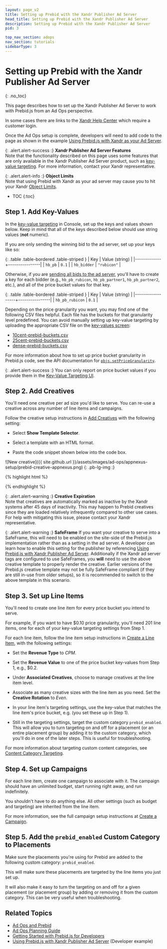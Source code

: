 ```yaml
---
layout: page_v2
title: Setting up Prebid with the Xandr Publisher Ad Server
head_title: Setting up Prebid with the Xandr Publisher Ad Server
description: Setting up Prebid with the Xandr Publisher Ad Server
pid: 3

top_nav_section: adops
nav_section: tutorials
sidebarType: 3
---
```




# Setting up Prebid with the Xandr Publisher Ad Server
{: .no_toc}

This page describes how to set up the Xandr Publisher Ad Server to work with Prebid.js from an Ad Ops perspective.

In some cases there are links to the [Xandr Help Center](https://monetize.xandr.com/docs/home) which require a customer login.

Once the Ad Ops setup is complete, developers will need to add code to the page as shown in the example [Using Prebid.js with Xandr as your Ad Server]({{site.github.url}}/dev-docs/examples/use-prebid-with-appnexus-ad-server.html).

{: .alert.alert-success :}
**Xandr Publisher Ad Server Features**  
Note that the functionality described on this page uses some features that are only available in the Xandr Publisher Ad Server product, such as [key-value targeting](https://monetize.xandr.com/docs/key-value-targeting).  For more information, contact your Xandr representative.

{: .alert.alert-info :}
**Object Limits**  
Note that using Prebid with Xandr as your ad server may cause you to
hit your Xandr [Object Limits](https://monetize.xandr.com/docs/viewing-your-object-limits).

* TOC
{:toc}

## Step 1. Add Key-Values

In the [key-value targeting](https://monetize.xandr.com/docs/key-value-targeting) in Console, set up the keys and values shown below.  Keep in mind that all of the keys described below should use string values (**not** numeric).

If you are only sending the winning bid to the ad server, set up your keys like so:

{: .table .table-bordered .table-striped }
| Key         | Value (string) |
|-------------+----------------|
| `hb_pb`     | `0.1`          |
| `hb_bidder` | `"rubicon"`   |

Otherwise, if you are [sending all bids to the ad server](/dev-docs/publisher-api-reference/setConfig.html#setConfig-Send-All-Bids), you'll have to create a key for each bidder (e.g., `hb_pb_rubicon`, `hb_pb_partner1`, `hb_pb_partner2`, etc.), and all of the price bucket values for that key.

{: .table .table-bordered .table-striped }
| Key              | Value (string) |
|------------------+----------------|
| `hb_pb_rubicon` | `0.1`          |

Depending on the price granularity you want, you may find one of the following CSV files helpful.  Each file has the buckets for that granularity level predefined.  You can avoid manually setting up key-value targeting by uploading the appropriate CSV file on the [key-values screen](https://docs.xandr.com/bundle/monetize_monetize-standard/page/topics/key-value-targeting.html):

+ [10cent-prebid-buckets.csv]({{site.github.url}}/assets/csv/10cent-prebid-buckets.csv)
+ [25cent-prebid-buckets.csv]({{site.github.url}}/assets/csv/25cent-prebid-buckets.csv)
+ [dense-prebid-buckets.csv]({{site.github.url}}/assets/csv/dense-prebid-buckets.csv)

For more information about how to set up price bucket granularity in Prebid.js code, see the API documentation for [`pbjs.setPriceGranularity`](/dev-docs/publisher-api-reference/setConfig.html#setConfig-Price-Granularity).

{: .alert.alert-success :}
You can only report on price bucket values if you provide them in the <a href="https://docs.xandr.com/bundle/monetize_monetize-standard/page/topics/key-value-targeting.html">Key-Value Targeting UI</a>.

## Step 2. Add Creatives

You'll need one creative per ad size you'd like to serve.  You can re-use a creative across any number of line items and campaigns.

Follow the creative setup instructions in [Add Creatives](https://docs.xandr.com/bundle/monetize_monetize-standard/page/topics/add-a-creative.html) with the following setting:

- Select **Show Template Selector**.

- Select a template with an HTML format.

- Paste the code snippet shown below into the code box.

![New creative]({{ site.github.url }}/assets/images/ad-ops/appnexus-setup/prebid-creative-appnexus.png) {: .pb-lg-img :}

{% highlight html %}
<script src = "https://cdn.jsdelivr.net/npm/prebid-universal-creative@latest/dist/#{HB_FORMAT}.js"></script>
<script>
  var ucTagData = {};
  ucTagData.adServerDomain = window.location.host;
  ucTagData.pubUrl = "${REFERER_URL_ENC}";
  ucTagData.adId = "#{HB_ADID}";
  ucTagData.cacheHost = "";
  ucTagData.cachePath = "";
  ucTagData.uuid = "";
  ucTagData.mediaType = "#{HB_FORMAT}";
  ucTagData.env = "";
  ucTagData.size = "#{HB_SIZE}";
  ucTagData.hbPb = "#{HB_PB}";
  try {
    ucTag.renderAd(document, ucTagData);
  } catch (e) {
    console.log(e);
  }
</script>
{% endhighlight %}

{: .alert.alert-warning :}
**Creative Expiration**  
Note that creatives are automatically marked as inactive by the Xandr systems after 45 days of inactivity.  This may happen to Prebid creatives since they are loaded relatively infrequently compared to other use cases.  For help with mitigating this issue, please contact your Xandr representative.

{: .alert.alert-warning :}
**SafeFrame**
If you want your creative to serve into a SafeFrame, this will need to be enabled on the site-side of the Prebid.js implementation rather than as a setting in the ad server.  A developer can learn how to enable this setting for the publisher by referencing [Using Prebid.js with Xandr Publisher Ad Server]({{site.github.url}}/dev-docs/examples/use-prebid-with-appnexus-ad-server.html).  Additionally if the Xandr ad server tags are configured to use SafeFrames, you **will** need to use the above creative template to properly render the creative.  Earlier versions of the Prebid.js creative template may not be fully SafeFrame compliant (if they are still in-use from older setups), so it is recommended to switch to the above template in this scenario.


## Step 3. Set up Line Items

You'll need to create one line item for every price bucket you intend to serve.

For example, if you want to have $0.10 price granularity, you'll need 201 line items, one for each of your key-value targeting settings from Step 1.

For each line item, follow the line item setup instructions in [Create a Line Item](https://docs.xandr.com/bundle/monetize_monetize-standard/page/topics/create-a-standard-line-item.html), with the following settings:

- Set the **Revenue Type** to *CPM*.

- Set the **Revenue Value** to one of the price bucket key-values from Step 1, e.g., \$0.2.

- Under **Associated Creatives**, choose to manage creatives at the line item level.

- Associate as many creative sizes with the line item as you need.  Set the **Creative Rotation** to *Even*.

- In your line item's targeting settings, use the key-value that matches the line item's price bucket, e.g. (you set these up in Step 1).

- Still in the targeting settings, target the custom category `prebid_enabled`. This will allow you to turn targeting on and off for a placement (or an entire placement group) by adding it to the custom category, which you'll do in one of the later steps.  This is useful for troubleshooting.

For more information about targeting custom content categories, see [Content Category Targeting](https://docs.xandr.com/bundle/monetize_monetize-standard/page/topics/content-category-targeting.html).

## Step 4. Set up Campaigns

For each line item, create one campaign to associate with it.  The campaign should have an unlimited budget, start running right away, and run indefinitely.

You shouldn't have to do anything else. All other settings (such as budget and targeting) are inherited from the line item.

For more information, see the full campaign setup instructions at [Create a Campaign](https://docs.xandr.com/bundle/monetize_monetize-standard/page/topics/create-a-campaign.html).

## Step 5. Add the `prebid_enabled` Custom Category to Placements

Make sure the placements you're using for Prebid are added to the following custom category: `prebid_enabled`.

This will make sure these placements are targeted by the line items you just set up.

It will also make it easy to turn the targeting on and off for a given placement (or placement group) by adding or removing it from the custom category.  This can be very useful when troubleshooting.

## Related Topics

- [Ad Ops and Prebid](/adops/before-you-start.html)
- [Ad Ops Planning Guide](/adops/adops-planning-guide.html) 
- [Getting Started with Prebid.js for Developers](/dev-docs/getting-started.html)
- [Using Prebid.js with Xandr Publisher Ad Server](/dev-docs/examples/use-prebid-with-appnexus-ad-server.html) (Developer example)
